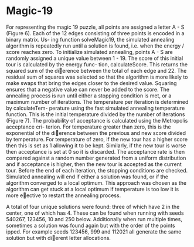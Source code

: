 # Magic-19

For representing the magic 19 puzzle, all points are assigned a letter A - S (Figure
6). Each of the 12 edges consisting of three points is encoded in a binary matrix. Us-
ing function solveMagic19, the simulated annealing algorithm is repeatedly run until
a solution is found, i.e. when the energy / score reaches zero.
To initialize simulated annealing, points A - S are randomly assigned a unique
value between 1 - 19. The score of this initial tour is calculated by the energy func-
tion, calculateScore. This returns the squared sum of the dierence between the total
of each edge and 22. The residual sum of squares was selected so that the algorithm is
more likely to make swaps that bring the edges closer to the desired value. Squaring
ensures that a negative value can never be added to the score.
The annealing process is run until either a stopping condition is met, or a maximum
number of iterations. The temperature per iteration is determined by calculateTem-
perature using the fast simulated annealing temperature function. This is the initial
temperature divided by the number of iterations (Figure 7).
The probability of acceptance is calculated using the Metropolis acceptance cri-
terion. For temperature greater than zero, this is the exponential of the dierence
between the previous and new score divided by temperature. For temperature of zero,
if the new tour has a higher score then this is set as 1 allowing it to be kept. Similarly, if the new tour is worse then acceptance is set at 0 so it is discarded. The acceptance
rate is then compared against a random number generated from a uniform distribution
and if acceptance is higher, then the new tour is accepted as the current tour.
Before the end of each iteration, the stopping conditions are checked. Simulated
annealing will end if either a solution was found, or if the algorithm converged to a
local optimum. This approach was chosen as the algorithm can get stuck at a local
optimum if temperature is too low it is more eective to restart the annealing process.

A total of four unique solutions were found: three of which have 2 in the center, one of
which has 4. These can be found when running with seeds 540267, 123456, 10 and 250 below.
Additionally when run multiple times, sometimes a solution was found again but with the
order of the points 
ipped. For example seeds 123456, 999 and 112021 all generate the same
solution but with dierent letter allocations.
